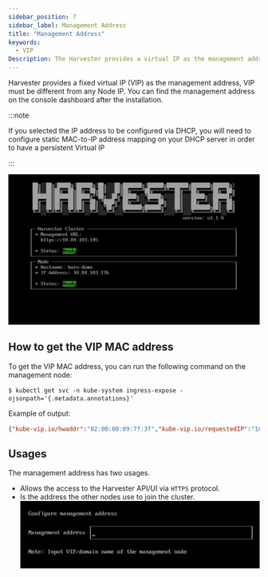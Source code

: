```yaml
---
sidebar_position: 7
sidebar_label: Management Address
title: "Management Address"
keywords:
  - VIP
Description: The Harvester provides a virtual IP as the management address.
---
```


<head>
  <link rel="canonical" href="https://docs.harvesterhci.io/v1.2/install/management-address"/>
</head>

Harvester provides a fixed virtual IP (VIP) as the management address, VIP must be different from any Node IP.  You can find the management address on the console dashboard after the installation.

:::note

If you selected the IP address to be configured via DHCP, you will need to configure static MAC-to-IP address mapping on your DHCP server in order to have a persistent Virtual IP

:::

![](/img/v1.1/install/iso-installed.png)

## How to get the VIP MAC address

To get the VIP MAC address, you can run the following command on the management node:
```shell
$ kubectl get svc -n kube-system ingress-expose -ojsonpath='{.metadata.annotations}'
```

Example of output:
```json
{"kube-vip.io/hwaddr":"02:00:00:09:7f:3f","kube-vip.io/requestedIP":"10.84.102.31"}
```

## Usages
The management address has two usages.

- Allows the access to the Harvester API/UI via `HTTPS` protocol.
- Is the address the other nodes use to join the cluster.
  ![](/img/v1.1/install/configure-management-address.png)
